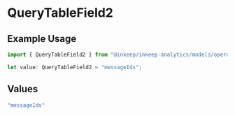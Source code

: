# QueryTableField2

## Example Usage

```typescript
import { QueryTableField2 } from "@inkeep/inkeep-analytics/models/operations";

let value: QueryTableField2 = "messageIds";
```

## Values

```typescript
"messageIds"
```